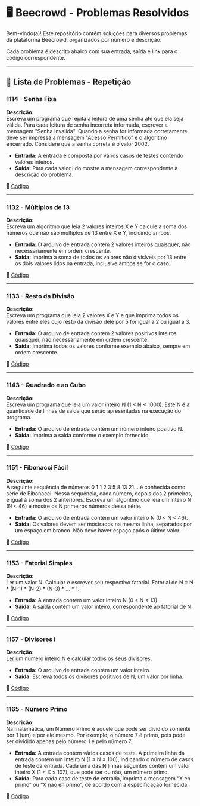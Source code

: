 # 🖥️ Beecrowd - Problemas Resolvidos  

Bem-vindo(a)! Este repositório contém soluções para diversos problemas da plataforma Beecrowd, organizados por número e descrição.  

Cada problema é descrito abaixo com sua entrada, saída e link para o código correspondente.  

---

## 📄 Lista de Problemas - Repetição

### 1114 - Senha Fixa  
**Descrição:**  
Escreva um programa que repita a leitura de uma senha até que ela seja válida. Para cada leitura de senha incorreta informada, escrever a mensagem "Senha Invalida". Quando a senha for informada corretamente deve ser impressa a mensagem "Acesso Permitido" e o algoritmo encerrado. Considere que a senha correta é o valor 2002.

- **Entrada:** A entrada é composta por vários casos de testes contendo valores inteiros. 
- **Saída:** Para cada valor lido mostre a mensagem correspondente à descrição do problema.

🔗 [Código](https://github.com/Miguel-Russo/Faculdade/blob/main/1%C2%B0%20Semestre%20-%202024_1/Algoritmos%20e%20Estruturas%20de%20Dados%20I/Repeti%C3%A7%C3%A3o/1114%20-%20Senha%20Fixa.c)

---

### 1132 - Múltiplos de 13
**Descrição:**  
Escreva um algoritmo que leia 2 valores inteiros X e Y calcule a soma dos números que não são múltiplos de 13 entre X e Y, incluindo ambos.

- **Entrada:** O arquivo de entrada contém 2 valores inteiros quaisquer, não necessariamente em ordem crescente.  
- **Saída:** Imprima a soma de todos os valores não divisíveis por 13 entre os dois valores lidos na entrada, inclusive ambos se for o caso. 

🔗 [Código](https://github.com/Miguel-Russo/Faculdade/blob/main/1%C2%B0%20Semestre%20-%202024_1/Algoritmos%20e%20Estruturas%20de%20Dados%20I/Repeti%C3%A7%C3%A3o/1132%20-%20M%C3%BAltiplos%20de%2013.c)  

---

### 1133 - Resto da Divisão
**Descrição:**  
Escreva um programa que leia 2 valores X e Y e que imprima todos os valores entre eles cujo resto da divisão dele por 5 for igual a 2 ou igual a 3.

- **Entrada:** O arquivo de entrada contém 2 valores positivos inteiros quaisquer, não necessariamente em ordem crescente.  
- **Saída:** Imprima todos os valores conforme exemplo abaixo, sempre em ordem crescente. 

🔗 [Código](https://github.com/Miguel-Russo/Faculdade/blob/main/1%C2%B0%20Semestre%20-%202024_1/Algoritmos%20e%20Estruturas%20de%20Dados%20I/Repeti%C3%A7%C3%A3o/1133%20-%20Resto%20da%20Divis%C3%A3o.c)

---

### 1143 - Quadrado e ao Cubo  
**Descrição:**  
Escreva um programa que leia um valor inteiro N (1 < N < 1000). Este N é a quantidade de linhas de saída que serão apresentadas na execução do programa.

- **Entrada:** O arquivo de entrada contém um número inteiro positivo N.  
- **Saída:** Imprima a saída conforme o exemplo fornecido.

🔗 [Código](https://github.com/Miguel-Russo/Faculdade/blob/main/1%C2%B0%20Semestre%20-%202024_1/Algoritmos%20e%20Estruturas%20de%20Dados%20I/Repeti%C3%A7%C3%A3o/1143%20-%20Quadrado%20e%20ao%20Cubo.c) 

---

### 1151 - Fibonacci Fácil 
**Descrição:**  
A seguinte sequência de números 0 1 1 2 3 5 8 13 21... é conhecida como série de Fibonacci. Nessa sequência, cada número, depois dos 2 primeiros, é igual à soma dos 2 anteriores. Escreva um algoritmo que leia um inteiro N (N < 46) e mostre os N primeiros números dessa série.

- **Entrada:** O arquivo de entrada contém um valor inteiro N (0 < N < 46).
- **Saída:** Os valores devem ser mostrados na mesma linha, separados por um espaço em branco. Não deve haver espaço após o último valor. 

🔗 [Código](https://github.com/Miguel-Russo/Faculdade/blob/main/1%C2%B0%20Semestre%20-%202024_1/Algoritmos%20e%20Estruturas%20de%20Dados%20I/Repeti%C3%A7%C3%A3o/1151%20-%20Fibonacci%20F%C3%A1cil.c)  

---

### 1153 - Fatorial Simples  
**Descrição:**  
Ler um valor N. Calcular e escrever seu respectivo fatorial. Fatorial de N = N * (N-1) * (N-2) * (N-3) * ... * 1.

- **Entrada:** A entrada contém um valor inteiro N (0 < N < 13).  
- **Saída:** A saída contém um valor inteiro, correspondente ao fatorial de N.

🔗 [Código](https://github.com/Miguel-Russo/Faculdade/blob/main/1%C2%B0%20Semestre%20-%202024_1/Algoritmos%20e%20Estruturas%20de%20Dados%20I/Repeti%C3%A7%C3%A3o/1153%20-%20Fatorial%20Simples.c)

---

### 1157 - Divisores I
**Descrição:**  
Ler um número inteiro N e calcular todos os seus divisores.

- **Entrada:** O arquivo de entrada contém um valor inteiro. 
- **Saída:** Escreva todos os divisores positivos de N, um valor por linha. 

🔗 [Código](https://github.com/Miguel-Russo/Faculdade/blob/main/1%C2%B0%20Semestre%20-%202024_1/Algoritmos%20e%20Estruturas%20de%20Dados%20I/Repeti%C3%A7%C3%A3o/1157%20-%20Divisores%20I.c)  

---

### 1165 - Número Primo 
**Descrição:**  
Na matemática, um Número Primo é aquele que pode ser dividido somente por 1 (um) e por ele mesmo. Por exemplo, o número 7 é primo, pois pode ser dividido apenas pelo número 1 e pelo número 7.

- **Entrada:** A entrada contém vários casos de teste. A primeira linha da entrada contém um inteiro N (1 ≤ N ≤ 100), indicando o número de casos de teste da entrada. Cada uma das N linhas seguintes contém um valor inteiro X (1 < X ≤ 107), que pode ser ou não, um número primo.
- **Saída:** Para cada caso de teste de entrada, imprima a mensagem “X eh primo” ou “X nao eh primo”, de acordo com a especificação fornecida.

🔗 [Código](https://github.com/Miguel-Russo/Faculdade/blob/main/1%C2%B0%20Semestre%20-%202024_1/Algoritmos%20e%20Estruturas%20de%20Dados%20I/Repeti%C3%A7%C3%A3o/1165%20-%20N%C3%BAmero%20Primo.c) 
